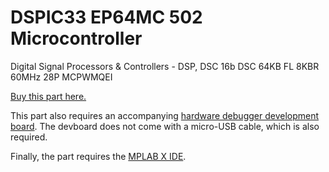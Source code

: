 # DSPIC33 EP64MC 502 Microcontroller

Digital Signal Processors & Controllers - DSP, DSC 16b DSC 64KB FL 8KBR 60MHz
28P MCPWMQEI

[Buy this part here.](https://www.mouser.com/ProductDetail/579-33EP64MC502ISP/)

This part also requires an accompanying
[hardware debugger development board](https://www.mouser.com/ProductDetail/579-PG164100/).
The devboard does not come with a micro-USB cable, which is also required.

Finally, the part requires the
[MPLAB X IDE](https://www.microchip.com/en-us/development-tools-tools-and-software/mplab-x-ide).
